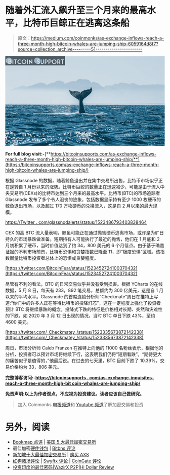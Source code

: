 # 随着外汇流入飙升至三个月来的最高水平，比特币巨鲸正在逃离这条船

> 原文：<https://medium.com/coinmonks/as-exchange-inflows-reach-a-three-month-high-bitcoin-whales-are-jumping-ship-6059164d8f7?source=collection_archive---------51----------------------->

![](img/5c3313e76a87230ea3222af1f1bda5ca.png)

**For full blog visit:-**[**https://bitcoinsupports.com/as-exchange-inflows-reach-a-three-month-high-bitcoin-whales-are-jumping-ship/**](https://bitcoinsupports.com/as-exchange-inflows-reach-a-three-month-high-bitcoin-whales-are-jumping-ship/)

根据 Glassnode 的数据，随着鲸鱼退出并在集中交易所出售，比特币市场似乎正在逆转自 1 月份以来的涨势。比特币巨鲸的数量正在迅速减少，可能是由于流入中央交易所(CEXs)的比特币达到三个月来的最高水平。比特币(BTC)的市场追踪者 Glassnode 发布了多个令人沮丧的迹象，包括数据显示持有至少 1000 枚硬币的鲸鱼退出市场，以及超过 170 万枚硬币的兑换流入，这是自 2 月以来的最大规模。

[https://Twitter . com/glassnodalerts/status/1523486793403838464](https://twitter.com/glassnodealerts/status/1523486793403838464)

CEX 的高 BTC 流入量表明，鲸鱼可能正在通过抛售硬币逃离市场，或许是为旷日持久的市场暴跌做准备。短期持有人可能执行了最近的抛售，他们在 1 月底和 2 月初积累了硬币，当时价值达到了约 34，800 美元的 6 个月低点。由于基于确凿证据的不利市场前景，比特币恐惧和贪婪指数已降至 11，即“极度恐惧”区域。该指数衡量比特币投资者总体上的恐惧或贪婪程度。

[https://twitter.com/BitcoinFear/status/1523452724100370432](https://twitter.com/BitcoinFear/status/1523452724100370432)

尽管有不利的看法，BTC 的日常交易似乎并没有受到损害。根据 YCharts 的在线数据，5 月 8 日，每天有 233，892 笔交易，总额约为 300 亿美元，这是自 1 月以来的平均水平。Glassnode 的首席连锁分析师“Checkmate”周日在推特上写道:“你们中的许多人正在等待比特币的投降灯芯”，这在一定程度上强化了投资者预计 BTC 将继续暴跌的概念。投降式下跌的特征是价格相对长期、突然和灾难性的下跌，如 2020 年 3 月 12 日出现的情况，当时 BTC 单日下跌 43%，至约 4600 美元。

[https://twitter.com/_Checkmatey_/status/1523335673872142338](https://twitter.com/_Checkmatey_/status/1523335673872142338)

周日，市场分析师 Caleb Franzen 在推特上向他的 11000 名粉丝表示，根据他的分析，投资者可以预计市场将继续下行，这表明我们仍将“短期看跌”。“期待更大的痛苦似乎是值得的，”他最后说。在过去的七天里，BTC 目前下跌了 10.39%，交易价格约为 33，806 美元。

**完整博客访问:-**[**https://bitcoinsupports . com/as-exchange-inquisites-reach-a-three-month-high-bit coin-whales-are-jumping-ship/**](https://bitcoinsupports.com/as-exchange-inflows-reach-a-three-month-high-bitcoin-whales-are-jumping-ship/)

**免责声明:以上为作者观点，不应视为投资建议。读者应该自己做研究。**

> 加入 Coinmonks [电报频道](https://t.me/coincodecap)和 [Youtube 频道](https://www.youtube.com/c/coinmonks/videos)了解加密交易和投资

# 另外，阅读

*   [Bookmap 点评](https://coincodecap.com/bookmap-review-2021-best-trading-software) | [美国 5 大最佳加密交易所](https://coincodecap.com/crypto-exchange-usa)
*   最佳加密[硬件钱包](/coinmonks/hardware-wallets-dfa1211730c6) | [Bitbns 评论](/coinmonks/bitbns-review-38256a07e161)
*   [新加坡十大最佳加密交易所](https://coincodecap.com/crypto-exchange-in-singapore) | [购买 AXS](https://coincodecap.com/buy-axs-token)
*   [红狗赌场评论](https://coincodecap.com/red-dog-casino-review) | [Swyftx 评论](https://coincodecap.com/swyftx-review) | [CoinGate 评论](https://coincodecap.com/coingate-review)
*   [投资印度的最佳密码](https://coincodecap.com/best-crypto-to-invest-in-india-in-2021)|[WazirX P2P](https://coincodecap.com/wazirx-p2p)|[Hi Dollar Review](https://coincodecap.com/hi-dollar-review)